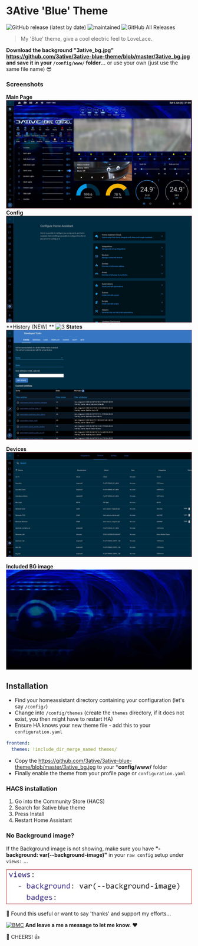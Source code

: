 # 3Ative 'Blue' Theme

![GitHub release (latest by date)](https://img.shields.io/github/v/release/3ative/3ative-blue-theme?label=Version&style=flat-square&labelColor=2ea9f4&color=1473ae) ![maintained](https://img.shields.io/maintenance/yes/2020.svg?style=flat-square&labelColor=2ea9f4&color=1473ae) ![GitHub All Releases](https://img.shields.io/github/downloads/3ative/3ative-blue-theme/total?&label=Total%20Downloads&style=flat-square&labelColor=2ea9f4&color=1473ae)



> My 'Blue' theme, give a cool electric feel to LoveLace.

**Download the background "3ative_bg.jpg" https://github.com/3ative/3ative-blue-theme/blob/master/3ative_bg.jpg and save it in your `/config/www/` folder...** or use your own (just use the same file name) 😎


### Screenshots

**Main Page**
![1](https://github.com/3ative/3ative-blue-theme/blob/master/screenshots/01-front.JPG)
**Config**
![2](https://github.com/3ative/3ative-blue-theme/blob/master/screenshots/02%20config.JPG)
**History (NEW) **
![3](https://user-images.githubusercontent.com/51385971/129607168-c67e50e1-7223-403b-b0ad-87498456eeaa.JPG)
**States**
![4](https://github.com/3ative/3ative-blue-theme/blob/master/screenshots/03%20States.JPG)

**Devices**
![5](https://github.com/3ative/3ative-blue-theme/blob/master/screenshots/04%20devices.JPG)

**Included BG image**
![6](https://github.com/3ative/3ative-blue-theme/blob/master/3ative_bg.jpg)

## Installation

* Find your homeassistant directory containing your configuration (let's say `/config/`)
* Change into `/config/themes` (create the `themes` directory, if it does not exist, you then might have to restart HA)
* Ensure HA knows your new theme file - add this to your `configuration.yaml`
```yaml
frontend:
  themes: !include_dir_merge_named themes/
```
* Copy the https://github.com/3ative/3ative-blue-theme/blob/master/3ative_bg.jpg to your ***config/www/** folder
* Finally enable the theme from your profile page or `configuration.yaml`

### HACS installation
1. Go into the Community Store (HACS)
2. Search for 3ative blue theme
3. Press Install
4. Restart Home Assistant

### No Background image?
If the Background image is not showing, make sure you have **"- background: var(--background-image)"** in your `raw config` setup under `views:` ...

![6](https://github.com/3ative/3ative-blue-theme/blob/master/screenshots/bg_var.JPG)

🎁 Found this useful or want to say 'thanks' and support my efforts...

[![BMC](https://www.buymeacoffee.com/assets/img/custom_images/white_img.png)](https://www.buymeacoffee.com/3ative) **And leave a me a message to let me know.**  ❤

🍺 CHEERS! 👍

